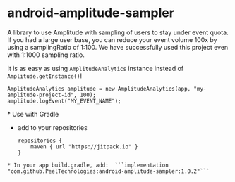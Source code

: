 # android-amplitude-sampler
A library to use Amplitude with sampling of users to stay under event quota. If you had a large user base, you can reduce your event volume 100x by using a samplingRatio of 1:100. We have successfully used this project even with 1:1000 sampling ratio.

It is as easy as using `AmplitudeAnalytics` instance instead of `Amplitude.getInstance()`!

```
AmplitudeAnalytics amplitude = new AmplitudeAnalytics(app, "my-amplitude-project-id", 100);
amplitude.logEvent("MY_EVENT_NAME");
```

​* Use with Gradle
* add to your repositories
    ```
    repositories {
        maven { url "https://jitpack.io" }
    }
```
* In your app build.gradle, add:  ```implementation "com.github.PeelTechnologies:android-amplitude-sampler:1.0.2"```

